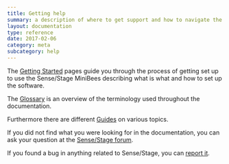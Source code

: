 ```yaml
---
title: Getting help
summary: a description of where to get support and how to navigate the documentation
layout: documentation
type: reference
date: 2017-02-06
category: meta
subcategory: help
---
```


The [Getting Started](getting-started-with-sensestage) pages guide you through the process of getting set up to use the Sense/Stage MiniBees describing what is what and how to set up the software.

The [Glossary](glossary) is an overview of the terminology used throughout the documentation.

Furthermore there are different [Guides](guides) on various topics.

If you did not find what you were looking for in the documentation, you can ask your question at the [Sense/Stage forum](https://forum.sensestage.eu).

If you found a bug in anything related to Sense/Stage, you can [report it](reporting-bugs).
